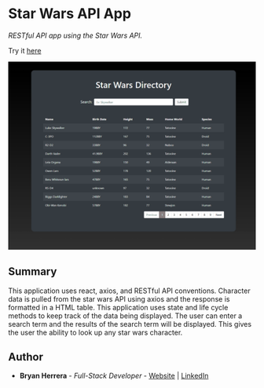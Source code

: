 # Star Wars API App

*RESTful API app using the Star Wars API.*

Try it [here](https://bcherrera14.github.io/snake-game/)

<img src="./starwars_v2.gif" alt="alt text" width="700px">

## Summary

This application uses react, axios, and RESTful API conventions. Character data is pulled from the star wars API using axios and the response is formatted in a HTML table. This application uses state and life cycle methods to keep track of the data being displayed. The user can enter a search term and the results of the search term will be displayed. This gives the user the ability to look up any star wars character.

## Author

* **Bryan Herrera** - *Full-Stack Developer* - [Website](http://bryan-herrera.com) | [LinkedIn](https://www.linkedin.com/in/herrerabryan/)  